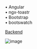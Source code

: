 • Angular <br />
• ngx-toastr <br />
• Bootstrap <br />
• bootswatch <br />

<a href="https://github.com/aerdogan/dotnet/tree/main/KodlamaOrnekleri">Backend</a>

![image](https://user-images.githubusercontent.com/193318/111538573-ea824600-877d-11eb-940e-0566c7823486.png)
